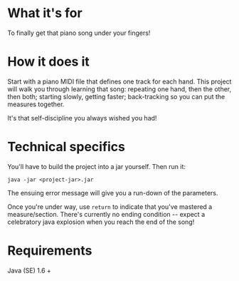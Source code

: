 # What it's for

To finally get that piano song under your fingers!

# How it does it

Start with a piano MIDI file that defines one track for each hand.  This project will walk you through learning that song: repeating one hand, then the other, then both; starting slowly, getting faster; back-tracking so you can put the measures together.

It's that self-discipline you always wished you had!

# Technical specifics

You'll have to build the project into a jar yourself.  Then run it:

    java -jar <project-jar>.jar

The ensuing error message will give you a run-down of the parameters.

Once you're under way, use `return` to indicate that you've mastered a measure/section.  There's currently no ending condition -- expect a celebratory java explosion when you reach the end of the song!

# Requirements

Java (SE) 1.6 +
